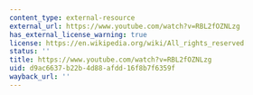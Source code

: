 ```yaml
---
content_type: external-resource
external_url: https://www.youtube.com/watch?v=RBL2fOZNLzg
has_external_license_warning: true
license: https://en.wikipedia.org/wiki/All_rights_reserved
status: ''
title: https://www.youtube.com/watch?v=RBL2fOZNLzg
uid: d9ac6637-b22b-4d88-afdd-16f8b7f6359f
wayback_url: ''
---
```

